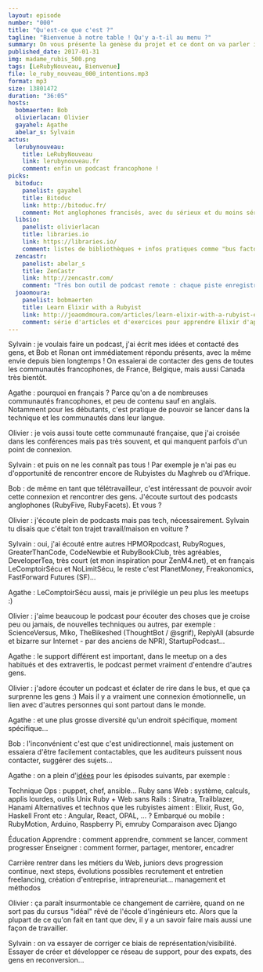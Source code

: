 ```yaml
---
layout: episode
number: "000"
title: "Qu'est-ce que c'est ?"
tagline: "Bienvenue à notre table ! Qu'y a-t-il au menu ?"
summary: On vous présente la genèse du projet et ce dont on va parler ici.
published_date: 2017-01-31
img: madame_rubis_500.png
tags: [LeRubyNouveau, Bienvenue]
file: le_ruby_nouveau_000_intentions.mp3
format: mp3
size: 13801472
duration: "36:05"
hosts:
  bobmaerten: Bob
  olivierlacan: Olivier
  gayahel: Agathe
  abelar_s: Sylvain
actus:
  lerubynouveau:
    title: LeRubyNouveau
    link: lerubynouveau.fr
    comment: enfin un podcast francophone !
picks:
  bitoduc:
    panelist: gayahel
    title: Bitoduc
    link: http://bitoduc.fr/
    comment: Mot anglophones francisés, avec du sérieux et du moins sérieux :)
  libsio:
    panelist: olivierlacan
    title: libraries.io
    link: https://libraries.io/
    comment: listes de bibliothèques + infos pratiques comme "bus factor"
  zencastr:
    panelist: abelar_s
    title: ZenCastr
    link: http://zencastr.com/
    comment: "Très bon outil de podcast remote : chaque piste enregistrée en local et re-synchronisée, et plein d'autres choses. Le son ce n'est pas facile, et zencastr nous enlève beaucoup de soucis là-dedans."
  joaomoura:
    panelist: bobmaerten
    title: Learn Elixir with a Rubyist
    link: http://joaomdmoura.com/articles/learn-elixir-with-a-rubyist-episode-i
    comment: série d'articles et d'exercices pour apprendre Elixir d'après les habitudes des rubyistes.
---
```

Sylvain : je voulais faire un podcast, j'ai écrit mes idées et contacté des gens, et Bob et Ronan ont immédiatement répondu présents, avec la même envie depuis bien longtemps !
On essaierai de contacter des gens de toutes les communautés francophones, de France, Belgique, mais aussi Canada très bientôt.

Agathe : pourquoi en français ? Parce qu'on a de nombreuses communautés francophones, et peu de contenu sauf en anglais. Notamment pour les débutants, c'est pratique de pouvoir se lancer dans la technique et les communautés dans leur langue.

Olivier : je vois aussi toute cette communauté française, que j'ai croisée dans les conférences mais pas très souvent, et qui manquent parfois d'un point de connexion.

Sylvain : et puis on ne les connaît pas tous !
Par exemple je n'ai pas eu d'opportunité de rencontrer encore de Rubyistes du Maghreb ou d'Afrique.

Bob : de même en tant que télétravailleur, c'est intéressant de pouvoir avoir cette connexion et rencontrer des gens. J'écoute surtout des podcasts anglophones (RubyFive, RubyFacets). Et vous ?

Olivier : j'écoute plein de podcasts mais pas tech, nécessairement.
Sylvain tu disais que c'était ton trajet travail/maison en voiture ?

Sylvain : oui, j'ai écouté entre autres HPMORpodcast, RubyRogues, GreaterThanCode, CodeNewbie et RubyBookClub, très agréables,
DeveloperTea, très court (et mon inspiration pour ZenM4.net),
et en français LeComptoirSécu et NoLimitSécu,
le reste c'est PlanetMoney, Freakonomics, FastForward Futures (SF)...

Agathe : LeComptoirSécu aussi, mais je privilégie un peu plus les meetups :)

Olivier : j'aime beaucoup le podcast pour écouter des choses
que je croise peu ou jamais, de nouvelles techniques ou autres, par exemple :
ScienceVersus, Miko, TheBikeshed (ThoughtBot / @sgrif),
ReplyAll (absurde et bizarre sur Internet - par des anciens de NPR),
StartupPodcast...

Agathe : le support différent est important, dans le meetup on a des habitués
et des extravertis, le podcast permet vraiment d'entendre d'autres gens.

Olivier : j'adore écouter un podcast et éclater de rire dans le bus,
et que ça surprenne les gens :) Mais il y a vraiment une connexion
émotionnelle, un lien avec d'autres personnes qui sont partout dans le monde.

Agathe : et une plus grosse diversité qu'un endroit spécifique, moment spécifique...

Bob : l'inconvénient c'est que c'est unidirectionnel, mais justement on essaiera d'être facilement contactables, que les auditeurs puissent nous contacter, suggérer des sujets...

Agathe : on a plein d'[idées](https://github.com/LeRubyNouveau/lerubynouveau.fr/blob/master/documentation/id%C3%A9es.md) pour les épisodes suivants, par exemple :

Technique
    Ops : puppet, chef, ansible...
    Ruby sans Web : système, calculs, applis lourdes, outils Unix
    Ruby + Web sans Rails : Sinatra, Trailblazer, Hanami
    Alternatives et technos que les rubyistes aiment : Elixir, Rust, Go, Haskell
    Front etc : Angular, React, OPAL, ... ?
    Embarqué ou mobile : RubyMotion, Arduino, Raspberry Pi, emruby
    Comparaison avec Django

Éducation
    Apprendre : comment apprendre, comment se lancer, comment progresser
    Enseigner : comment former, partager, mentorer, encadrer

Carrière
    rentrer dans les métiers du Web, juniors devs
    progression continue, next steps, évolutions possibles
    recrutement et entretien
    freelancing, création d'entreprise, intrapreneuriat...
    management et méthodos


Olivier : ça paraît insurmontable ce changement de carrière,
quand on ne sort pas du cursus "idéal" rêvé de l'école d'ingénieurs etc.
Alors que la plupart de ce qu'on fait en tant que dev, il y a un savoir
faire mais aussi une façon de travailler.

Sylvain : on va essayer de corriger ce biais de représentation/visibilité.
Essayer de créer et développer ce réseau de support, pour des expats,
des gens en reconversion...
